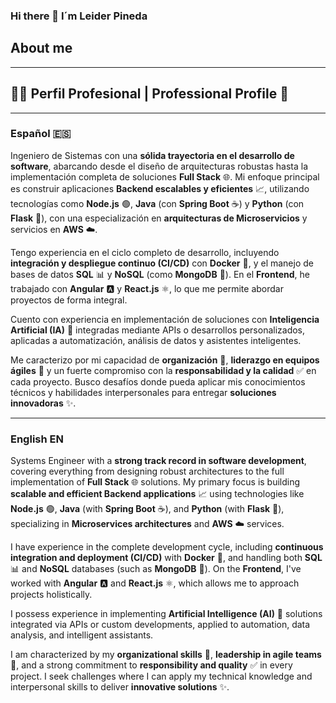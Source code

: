### Hi there 👋 I´m Leider Pineda

## About me
---

## 👨‍💻 Perfil Profesional | Professional Profile 🚀

---

### **Español** 🇪🇸

Ingeniero de Sistemas con una **sólida trayectoria en el desarrollo de software**, abarcando desde el diseño de arquitecturas robustas hasta la implementación completa de soluciones **Full Stack** 🌐. Mi enfoque principal es construir aplicaciones **Backend escalables y eficientes** 📈, utilizando tecnologías como **Node.js** 🟢, **Java** (con **Spring Boot** ☕) y **Python** (con **Flask** 🐍), con una especialización en **arquitecturas de Microservicios** y servicios en **AWS** ☁️.

Tengo experiencia en el ciclo completo de desarrollo, incluyendo **integración y despliegue continuo (CI/CD)** con **Docker** 🐳, y el manejo de bases de datos **SQL** 📊 y **NoSQL** (como **MongoDB** 🍃). En el **Frontend**, he trabajado con **Angular** 🅰️ y **React.js** ⚛️, lo que me permite abordar proyectos de forma integral.

Cuento con experiencia en implementación de soluciones con **Inteligencia Artificial (IA)** 🧠 integradas mediante APIs o desarrollos personalizados, aplicadas a automatización, análisis de datos y asistentes inteligentes.

Me caracterizo por mi capacidad de **organización** 📝, **liderazgo en equipos ágiles** 🤝 y un fuerte compromiso con la **responsabilidad y la calidad** ✅ en cada proyecto. Busco desafíos donde pueda aplicar mis conocimientos técnicos y habilidades interpersonales para entregar **soluciones innovadoras** ✨.

---

### **English** EN

Systems Engineer with a **strong track record in software development**, covering everything from designing robust architectures to the full implementation of **Full Stack** 🌐 solutions. My primary focus is building **scalable and efficient Backend applications** 📈 using technologies like **Node.js** 🟢, **Java** (with **Spring Boot** ☕), and **Python** (with **Flask** 🐍), specializing in **Microservices architectures** and **AWS** ☁️ services.

I have experience in the complete development cycle, including **continuous integration and deployment (CI/CD)** with **Docker** 🐳, and handling both **SQL** 📊 and **NoSQL** databases (such as **MongoDB** 🍃). On the **Frontend**, I've worked with **Angular** 🅰️ and **React.js** ⚛️, which allows me to approach projects holistically.

I possess experience in implementing **Artificial Intelligence (AI)** 🧠 solutions integrated via APIs or custom developments, applied to automation, data analysis, and intelligent assistants.

I am characterized by my **organizational skills** 📝, **leadership in agile teams** 🤝, and a strong commitment to **responsibility and quality** ✅ in every project. I seek challenges where I can apply my technical knowledge and interpersonal skills to deliver **innovative solutions** ✨.

<!-- ![image](FotoPerfil.png) -->

<!--
**leiderp/leiderp** is a ✨ _special_ ✨ repository because its `README.md` (this file) appears on your GitHub profile.

Here are some ideas to get you started:

- 🔭 I’m currently working on ...
- 🌱 I’m currently learning ...
- 👯 I’m looking to collaborate on ...
- 🤔 I’m looking for help with ...
- 💬 Ask me about ...
- 📫 How to reach me: ...
- 😄 Pronouns: ...
- ⚡ Fun fact: ...
-->
